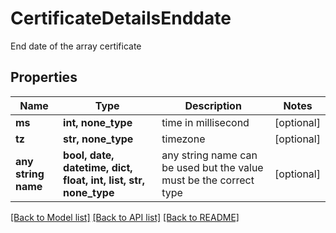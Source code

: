 # CertificateDetailsEnddate

End date of the array certificate

## Properties
Name | Type | Description | Notes
------------ | ------------- | ------------- | -------------
**ms** | **int, none_type** | time in millisecond | [optional] 
**tz** | **str, none_type** | timezone | [optional] 
**any string name** | **bool, date, datetime, dict, float, int, list, str, none_type** | any string name can be used but the value must be the correct type | [optional]

[[Back to Model list]](../README.md#documentation-for-models) [[Back to API list]](../README.md#documentation-for-api-endpoints) [[Back to README]](../README.md)


